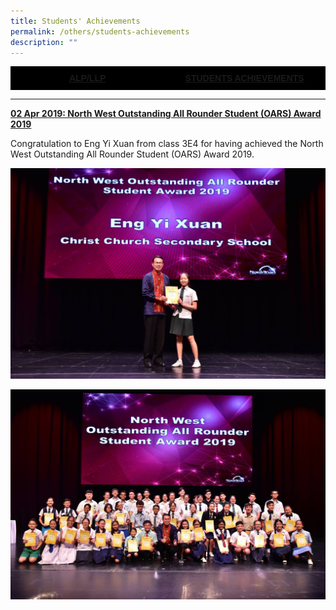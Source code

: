 ```yaml
---
title: Students' Achievements
permalink: /others/students-achievements
description: ""
---
```

<style type="text/css">
.tg  {border-collapse:collapse;border-spacing:0;}
.tg td{border-color:black;border-style:solid;border-width:1px;font-family:Arial, sans-serif;font-size:14px;
  overflow:hidden;padding:10px 5px;word-break:normal;}
.tg th{border-color:black;border-style:solid;border-width:1px;font-family:Arial, sans-serif;font-size:14px;
  font-weight:normal;overflow:hidden;padding:10px 5px;word-break:normal;}
.tg .tg-6d9r{background-color:#000000;color:#ffffff;font-weight:bold;text-align:center;vertical-align:middle}
</style>
<table class="tg" style="undefined;table-layout: fixed; width: px">
<colgroup>
<col style="width: 300px">
<col style="width: 300px">
</colgroup>
<tbody>
  <tr>
		<td class="tg-6d9r"><center><a href="https://christchurchsec.moe.edu.sg/others/alp-llp" target="">ALP/LLP</a></center></td>
		<td class="tg-6d9r"><center><a href="https://christchurchsec.moe.edu.sg/others/students-achievements" target="">STUDENTS ACHIEVEMENTS</a></center></td>
  </tr>
</tbody>
</table>



-----



<strong><u>02 Apr 2019: North West Outstanding All Rounder Student (OARS) Award 2019</u></strong>
  
Congratulation to Eng Yi Xuan from class 3E4 for having achieved the North West Outstanding All Rounder Student (OARS) Award 2019.

![](/images/2019%20NW%20CDC%20OARS.jpeg)

![](/images/2019%20NW%20CDC%20OARS%20group.jpeg)
